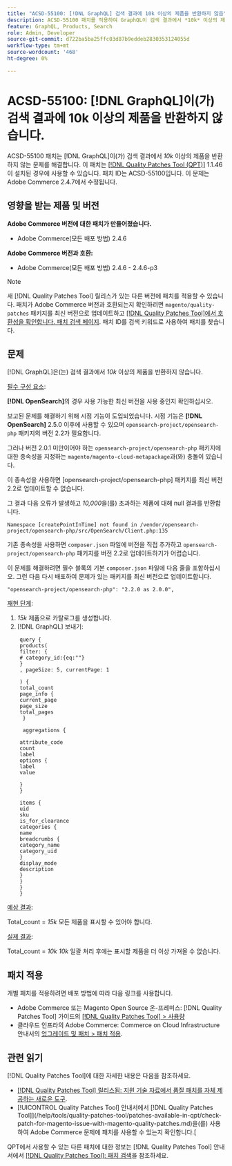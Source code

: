 ```yaml
---
title: "ACSD-55100: [!DNL GraphQL] 검색 결과에 10k 이상의 제품을 반환하지 않음"
description: ACSD-55100 패치를 적용하여 GraphQL이 검색 결과에서 *10k* 이상의 제품을 반환하지 않는 Adobe Commerce 문제를 해결합니다.
feature: GraphQL, Products, Search
role: Admin, Developer
source-git-commit: d722ba5ba25ffc03d87b9eddeb2830353124055d
workflow-type: tm+mt
source-wordcount: '468'
ht-degree: 0%

---
```


# ACSD-55100: [!DNL GraphQL]이(가) 검색 결과에 10k 이상의 제품을 반환하지 않습니다.

ACSD-55100 패치는 [!DNL GraphQL]이(가) 검색 결과에서 *10k* 이상의 제품을 반환하지 않는 문제를 해결합니다. 이 패치는 [[!DNL Quality Patches Tool (QPT)]](https://experienceleague.adobe.com/en/docs/commerce-knowledge-base/kb/announcements/commerce-announcements/magento-quality-patches-released-new-tool-to-self-serve-quality-patches) 1.1.46이 설치된 경우에 사용할 수 있습니다. 패치 ID는 ACSD-55100입니다. 이 문제는 Adobe Commerce 2.4.7에서 수정됩니다.

## 영향을 받는 제품 및 버전

**Adobe Commerce 버전에 대한 패치가 만들어졌습니다.**

* Adobe Commerce(모든 배포 방법) 2.4.6

**Adobe Commerce 버전과 호환:**

* Adobe Commerce(모든 배포 방법) 2.4.6 - 2.4.6-p3

>[!NOTE]
>
>새 [!DNL Quality Patches Tool] 릴리스가 있는 다른 버전에 패치를 적용할 수 있습니다. 패치가 Adobe Commerce 버전과 호환되는지 확인하려면 `magento/quality-patches` 패키지를 최신 버전으로 업데이트하고 [[!DNL Quality Patches Tool]에서 호환성을 확인합니다. 패치 검색 페이지](https://experienceleague.adobe.com/tools/commerce-quality-patches/index.html). 패치 ID를 검색 키워드로 사용하여 패치를 찾습니다.

## 문제

[!DNL GraphQL]은(는) 검색 결과에서 *10k* 이상의 제품을 반환하지 않습니다.

<u>필수 구성 요소</u>:

**[!DNL OpenSearch]**&#x200B;의 경우 사용 가능한 최신 버전을 사용 중인지 확인하십시오.

보고된 문제를 해결하기 위해 시점 기능이 도입되었습니다. 시점 기능은 **[!DNL OpenSearch]** 2.5.0 이후에 사용할 수 있으며 `opensearch-project/opensearch-php` 패키지의 버전 2.2가 필요합니다.

그러나 버전 2.0.1 미만이어야 하는 `opensearch-project/opensearch-php` 패키지에 대한 종속성을 지정하는 `magento/magento-cloud-metapackage`과(와) 충돌이 있습니다.


이 종속성을 사용하면 [opensearch-project/opensearch-php] 패키지를 최신 버전 2.2로 업데이트할 수 없습니다.

그 결과 다음 오류가 발생하고 *10,000*&#x200B;을(를) 초과하는 제품에 대해 null 결과를 반환합니다.

`Namespace [createPointInTime] not found in /vendor/opensearch-project/opensearch-php/src/OpenSearch/Client.php:135`

기존 종속성을 사용하면 `composer.json` 파일에 버전을 직접 추가하고 `opensearch-project/opensearch-php` 패키지를 버전 2.2로 업데이트하기가 어렵습니다.

이 문제를 해결하려면 필수 블록의 기본 `composer.json` 파일에 다음 줄을 포함하십시오. 그런 다음 다시 배포하여 문제가 있는 패키지를 최신 버전으로 업데이트합니다.

`"opensearch-project/opensearch-php": "2.2.0 as 2.0.0",`

<u>재현 단계</u>:

1. *15k* 제품으로 카탈로그를 생성합니다.
1. [!DNL GraphQL] 보내기:

```
    query {
    products(
    filter: {
    # category_id:{eq:""}
    }
    , pageSize: 5, currentPage: 1

    ) {
    total_count
    page_info {
    current_page
    page_size
    total_pages
     }

     aggregations {

    attribute_code
    count
    label
    options {
    label
    value

    }
    }

    items {
    uid
    sku
    is_for_clearance
    categories {
    name
    breadcrumbs {
    category_name
    category_uid
    }
    display_mode
    description
    }
    }
    }
    }
```

<u>예상 결과</u>:

Total_count = *15k*
모든 제품을 표시할 수 있어야 합니다.

<u>실제 결과</u>:

Total_count = *10k*
*10k* 일괄 처리 후에는 표시할 제품을 더 이상 가져올 수 없습니다.

## 패치 적용

개별 패치를 적용하려면 배포 방법에 따라 다음 링크를 사용합니다.

* Adobe Commerce 또는 Magento Open Source 온-프레미스: [!DNL Quality Patches Tool] 가이드의 [[!DNL Quality Patches Tool] > 사용량](https://experienceleague.adobe.com/docs/commerce-operations/tools/quality-patches-tool/usage.html)
* 클라우드 인프라의 Adobe Commerce: Commerce on Cloud Infrastructure 안내서의 [업그레이드 및 패치 > 패치 적용](https://experienceleague.adobe.com/docs/commerce-cloud-service/user-guide/develop/upgrade/apply-patches.html).

## 관련 읽기

[!DNL Quality Patches Tool]에 대한 자세한 내용은 다음을 참조하세요.

* [[!DNL Quality Patches Tool] 릴리스됨: 지원 기술 자료에서 품질 패치를 자체 제공하는 새로운 도구](https://experienceleague.adobe.com/en/docs/commerce-knowledge-base/kb/announcements/commerce-announcements/magento-quality-patches-released-new-tool-to-self-serve-quality-patches).
* [!UICONTROL Quality Patches Tool] 안내서에서  [!DNL Quality Patches Tool]](/help/tools/quality-patches-tool/patches-available-in-qpt/check-patch-for-magento-issue-with-magento-quality-patches.md)을(를) 사용하여 Adobe Commerce 문제에 패치를 사용할 수 있는지 확인합니다.[


QPT에서 사용할 수 있는 다른 패치에 대한 정보는 [!DNL Quality Patches Tool] 안내서에서 [[!DNL Quality Patches Tool]: 패치 검색](https://experienceleague.adobe.com/tools/commerce-quality-patches/index.html)을 참조하세요.
